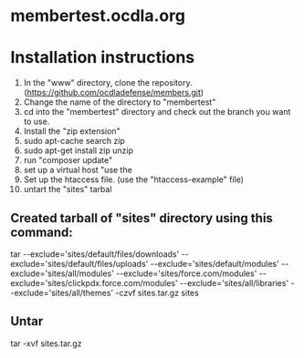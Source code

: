 # membertest.ocdla.org


# Installation instructions
1. In the "www" directory, clone the repository. (https://github.com/ocdladefense/members.git) 
2. Change the name of the directory to "membertest"
2. cd into the "membertest" directory and check out the branch you want to use.
3. Install the "zip extension"
4. sudo apt-cache search zip
5. sudo apt-get install zip unzip
6. run "composer update"
7. set up a virtual host "use the 
8. Set up the htaccess file. (use the "htaccess-example" file)
9. untart the "sites" tarbal



## Created tarball of "sites" directory using this command:
tar --exclude='sites/default/files/downloads' --exclude='sites/default/files/uploads' --exclude='sites/default/modules' --exclude='sites/all/modules' --exclude='sites/force.com/modules' --exclude='sites/clickpdx.force.com/modules' --exclude='sites/all/libraries' --exclude='sites/all/themes' -czvf sites.tar.gz sites


## Untar
tar -xvf sites.tar.gz
